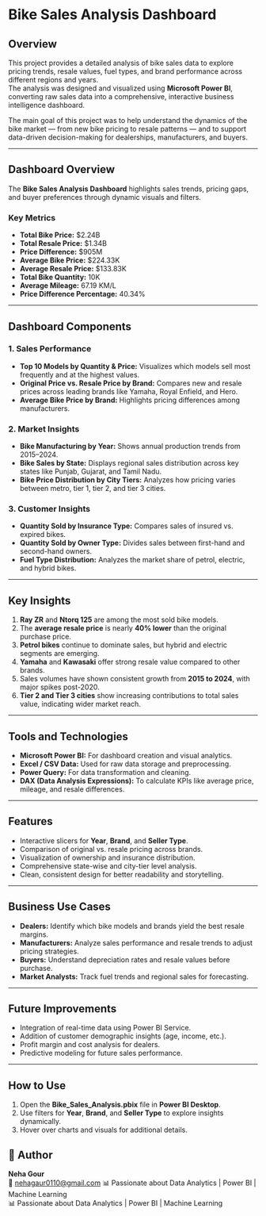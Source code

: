 # Bike Sales Analysis Dashboard

## Overview
This project provides a detailed analysis of bike sales data to explore pricing trends, resale values, fuel types, and brand performance across different regions and years.  
The analysis was designed and visualized using **Microsoft Power BI**, converting raw sales data into a comprehensive, interactive business intelligence dashboard.

The main goal of this project was to help understand the dynamics of the bike market — from new bike pricing to resale patterns — and to support data-driven decision-making for dealerships, manufacturers, and buyers.

---

## Dashboard Overview
The **Bike Sales Analysis Dashboard** highlights sales trends, pricing gaps, and buyer preferences through dynamic visuals and filters.

### Key Metrics
- **Total Bike Price:** $2.24B  
- **Total Resale Price:** $1.34B  
- **Price Difference:** $905M  
- **Average Bike Price:** $224.33K  
- **Average Resale Price:** $133.83K  
- **Total Bike Quantity:** 10K  
- **Average Mileage:** 67.19 KM/L  
- **Price Difference Percentage:** 40.34%  

---

## Dashboard Components
### 1. **Sales Performance**
- **Top 10 Models by Quantity & Price:** Visualizes which models sell most frequently and at the highest values.  
- **Original Price vs. Resale Price by Brand:** Compares new and resale prices across leading brands like Yamaha, Royal Enfield, and Hero.  
- **Average Bike Price by Brand:** Highlights pricing differences among manufacturers.  

### 2. **Market Insights**
- **Bike Manufacturing by Year:** Shows annual production trends from 2015–2024.  
- **Bike Sales by State:** Displays regional sales distribution across key states like Punjab, Gujarat, and Tamil Nadu.  
- **Bike Price Distribution by City Tiers:** Analyzes how pricing varies between metro, tier 1, tier 2, and tier 3 cities.  

### 3. **Customer Insights**
- **Quantity Sold by Insurance Type:** Compares sales of insured vs. expired bikes.  
- **Quantity Sold by Owner Type:** Divides sales between first-hand and second-hand owners.  
- **Fuel Type Distribution:** Analyzes the market share of petrol, electric, and hybrid bikes.  

---

## Key Insights
1. **Ray ZR** and **Ntorq 125** are among the most sold bike models.  
2. The **average resale price** is nearly **40% lower** than the original purchase price.  
3. **Petrol bikes** continue to dominate sales, but hybrid and electric segments are emerging.  
4. **Yamaha** and **Kawasaki** offer strong resale value compared to other brands.  
5. Sales volumes have shown consistent growth from **2015 to 2024**, with major spikes post-2020.  
6. **Tier 2 and Tier 3 cities** show increasing contributions to total sales value, indicating wider market reach.  

---

## Tools and Technologies
- **Microsoft Power BI:** For dashboard creation and visual analytics.  
- **Excel / CSV Data:** Used for raw data storage and preprocessing.  
- **Power Query:** For data transformation and cleaning.  
- **DAX (Data Analysis Expressions):** To calculate KPIs like average price, mileage, and resale differences.  

---

## Features
- Interactive slicers for **Year**, **Brand**, and **Seller Type**.  
- Comparison of original vs. resale pricing across brands.  
- Visualization of ownership and insurance distribution.  
- Comprehensive state-wise and city-tier level analysis.  
- Clean, consistent design for better readability and storytelling.  

---

## Business Use Cases
- **Dealers:** Identify which bike models and brands yield the best resale margins.  
- **Manufacturers:** Analyze sales performance and resale trends to adjust pricing strategies.  
- **Buyers:** Understand depreciation rates and resale values before purchase.  
- **Market Analysts:** Track fuel trends and regional sales for forecasting.  

---

## Future Improvements
- Integration of real-time data using Power BI Service.  
- Addition of customer demographic insights (age, income, etc.).  
- Profit margin and cost analysis for dealers.  
- Predictive modeling for future sales performance.  

---

## How to Use
1. Open the **Bike_Sales_Analysis.pbix** file in **Power BI Desktop**.  
2. Use filters for **Year**, **Brand**, and **Seller Type** to explore insights dynamically.  
3. Hover over charts and visuals for additional details.  



## 🙌 Author
**Neha Gour**  
📧 nehagaur0110@gmail.com 
📊 Passionate about Data Analytics | Power BI | Machine Learning  
📊 Passionate about Data Analytics | Power BI | Machine Learning  

